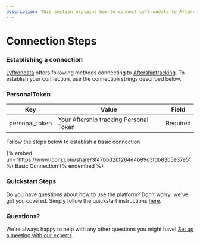 ```yaml
---
description: This section explains how to connect Lyftrondata to Aftershiptracking.
---
```


# Connection Steps

### Establishing a connection

[Lyftrondata](https://www.lyftrondata.com) offers following methods connecting to [Aftershiptracking](https://www.lyftrondata.com/integration/sales-analytics/aftership-tracking/). To establish your connection, use the connection strings described below.

### PersonalToken

| Key             | Value                                  | Field    |
| --------------- | -------------------------------------- | -------- |
| personal\_token | Your Aftership tracking Personal Token | Required |

Follow the steps below to establish a basic connection

{% embed url="https://www.loom.com/share/3f47bb32bf264e4b99c3fdb83b5e37e5" %}
Basic Connection
{% endembed %}

### Quickstart Steps

Do you have questions about how to use the platform? Don't worry; we've got you covered. Simply follow the quickstart instructions [here](./).

### Questions? <a href="#questions" id="questions"></a>

We're always happy to help with any other questions you might have! [Set up a meeting with our experts](https://www.lyftrondata.com/book-a-meeting/).
